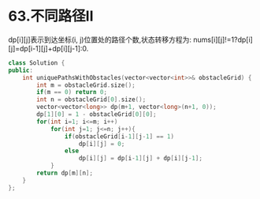 # 63.不同路径II

dp[i][j]表示到达坐标(i, j)位置处的路径个数,状态转移方程为:
nums[i][j]!=1?dp[i][j]=dp[i-1][j]+dp[i][j-1]:0.

```cpp
class Solution {
public:
    int uniquePathsWithObstacles(vector<vector<int>>& obstacleGrid) {
        int m = obstacleGrid.size();
        if(m == 0) return 0;
        int n = obstacleGrid[0].size();
        vector<vector<long>> dp(m+1, vector<long>(n+1, 0));
        dp[1][0] = 1 - obstacleGrid[0][0];
        for(int i=1; i<=m; i++)
            for(int j=1; j<=n; j++){
                if(obstacleGrid[i-1][j-1] == 1)
                    dp[i][j] = 0;
                else
                    dp[i][j] = dp[i-1][j] + dp[i][j-1];
            }
        return dp[m][n];
    }
};
```

